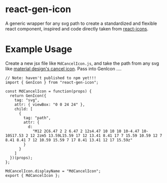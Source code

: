 # react-gen-icon
A generic wrapper for any svg path to create a standardized and flexible react component, inspired and code directly taken from [react-icons](https://github.com/react-icons/react-icons).

# Example Usage

Create a new jsx file like `MdCancelIcon.js`, and take the path from any svg like [material design's cancel icon](https://github.com/google/material-design-icons/blob/224895a86501195e7a7ff3dde18e39f00b8e3d5a/navigation/svg/design/ic_cancel_24px.svg?short_path=b2dac49).  Pass into GenIcon ....

```
// Note: haven't published to npm yet!!!
import { GenIcon } from "react-gen-icon";

const MdCancelIcon = function(props) {
  return GenIcon({
    tag: "svg",
    attr: { viewBox: "0 0 24 24" },
    child: [
      {
        tag: "path",
        attr: {
          d:
            "M12 2C6.47 2 2 6.47 2 12s4.47 10 10 10 10-4.47 10-10S17.53 2 12 2zm5 13.59L15.59 17 12 13.41 8.41 17 7 15.59 10.59 12 7 8.41 8.41 7 12 10.59 15.59 7 17 8.41 13.41 12 17 15.59z"
        }
      }
    ]
  })(props);
};

MdCancelIcon.displayName = "MdCancelIcon";
export { MdCancelIcon };
```
